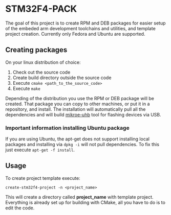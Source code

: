 # STM32F4-PACK
The goal of this project is to create RPM and DEB packages for easier setup of the embeded arm development toolchains and utilities, and template project creation. Currently only Fedora and Ubuntu are supported.

## Creating packages
On your linux distribution of choice:

1. Check out the source code
2. Create build directory outside the source code
3. Execute 
	`cmake <path_to_the_source_code>`
4. Execute `make`

Depending of the distribution you use the RPM or DEB package will be created.
That package you can copy to other machines, or put it in a repository, and install. The installation will automatically pull all the dependencies and will build [mikroe-uhb](https://github.com/thotypous/mikroe-uhb) tool for flashing devices via USB.

### Important information installing Ubuntu package
If you are using Ubuntu, the apt-get does not support installing local packages and installing via `dpkg -i` will not pull dependencies. To fix this just execute `apt-get -f install`.

## Usage
To create project template execute:

`create-stm32f4-project -n <project_name>`

This will create a directory called **project_name** with template project. Everything is already set up for building with CMake, all you have to do is to edit the code.
